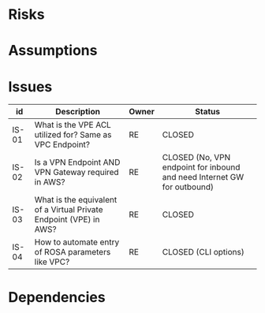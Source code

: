 # Risks


# Assumptions


# Issues

| id | Description | Owner | Status |
| ------- | --------------------------------------------------- | ----------- | ------- |
| IS-01 | What is the VPE ACL utilized for? Same as VPC Endpoint? | RE | CLOSED |
| IS-02  | Is a VPN Endpoint AND VPN Gateway required in AWS? | RE | CLOSED (No, VPN endpoint for inbound and need Internet GW for outbound) |
| IS-03 | What is the equivalent of a Virtual Private Endpoint (VPE) in AWS? | RE | CLOSED |
| IS-04 | How to automate entry of ROSA parameters like VPC? | RE | CLOSED (CLI options) | 



# Dependencies